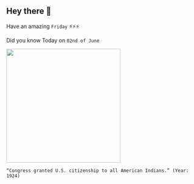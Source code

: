 ## Hey there 👋
Have an amazing `Friday` ⚡⚡⚡

Did you know Today on `02nd of June`
 
 [<img src="https://fcit.usf.edu/wp-content/uploads/2016/08/CitizenshipBanner.jpg" width="300" />](https://www.loc.gov/item/today-in-history/june-02/#:~:text=On%20June%202%2C%201924%2C%20Congress,barred%20Native%20Americans%20from%20voting.) 
 ```
“Congress granted U.S. citizenship to all American Indians.” (Year: 1924)
```
